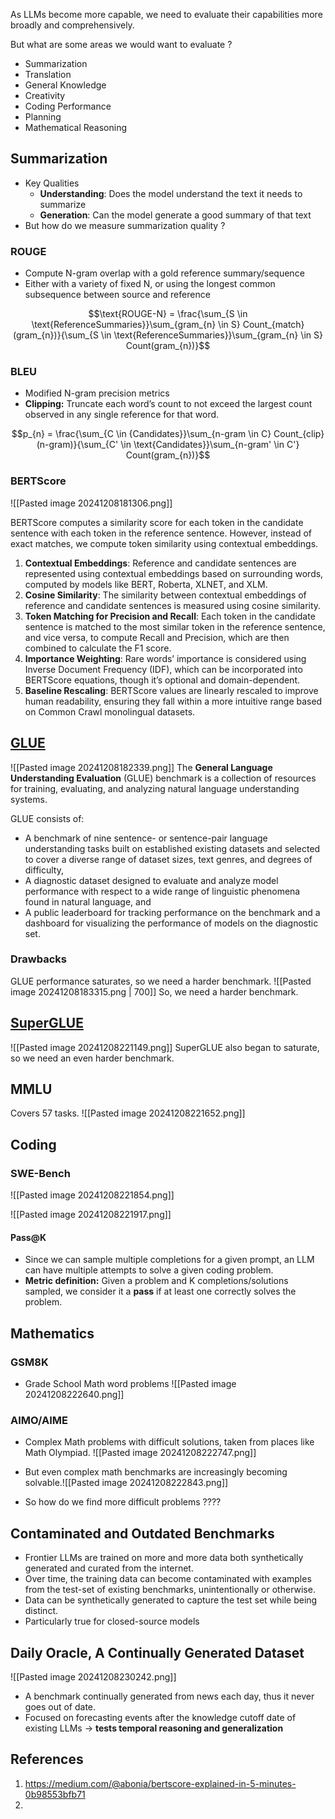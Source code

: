 As LLMs become more capable, we need to evaluate their capabilities more broadly and comprehensively. 

But what are some areas we would want to evaluate ?
- Summarization
- Translation
- General Knowledge
- Creativity
- Coding Performance
- Planning
- Mathematical Reasoning

## Summarization
- Key Qualities
	- **Understanding**: Does the model understand the text it needs to summarize
	- **Generation**: Can the model generate a good summary of that text
- But how do we measure summarization quality ?

### ROUGE
- Compute N-gram overlap with a gold reference summary/sequence
- Either with a variety of fixed N,  or using the longest common subsequence between source and reference

$$\text{ROUGE-N} = \frac{\sum_{S \in \text{ReferenceSummaries}}\sum_{gram_{n} \in S} Count_{match}(gram_{n})}{\sum_{S \in \text{ReferenceSummaries}}\sum_{gram_{n} \in S} Count(gram_{n})}$$
### BLEU
- Modified N-gram precision metrics
- **Clipping:** Truncate each word’s count to not exceed the largest count observed in any single reference for that word.

$$p_{n} = \frac{\sum_{C \in {Candidates}}\sum_{n-gram \in C} Count_{clip}(n-gram)}{\sum_{C' \in \text{Candidates}}\sum_{n-gram' \in C'} Count(gram_{n})}$$

### BERTScore

![[Pasted image 20241208181306.png]]

 BERTScore computes a similarity score for each token in the candidate sentence with each token in the reference sentence. However, instead of exact matches, we compute token similarity using contextual embeddings.

1. **Contextual Embeddings**: Reference and candidate sentences are represented using contextual embeddings based on surrounding words, computed by models like BERT, Roberta, XLNET, and XLM.
2. **Cosine Similarity**: The similarity between contextual embeddings of reference and candidate sentences is measured using cosine similarity.
3. **Token Matching for Precision and Recall**: Each token in the candidate sentence is matched to the most similar token in the reference sentence, and vice versa, to compute Recall and Precision, which are then combined to calculate the F1 score.
4. **Importance Weighting**: Rare words’ importance is considered using Inverse Document Frequency (IDF), which can be incorporated into BERTScore equations, though it’s optional and domain-dependent.
5. **Baseline Rescaling**: BERTScore values are linearly rescaled to improve human readability, ensuring they fall within a more intuitive range based on Common Crawl monolingual datasets.

## [GLUE](https://gluebenchmark.com/)
![[Pasted image 20241208182339.png]]
The **General Language Understanding Evaluation** (GLUE) benchmark is a collection of resources for training, evaluating, and analyzing natural language understanding systems.

GLUE consists of:
- A benchmark of nine sentence- or sentence-pair language understanding tasks built on established existing datasets and selected to cover a diverse range of dataset sizes, text genres, and degrees of difficulty,
- A diagnostic dataset designed to evaluate and analyze model performance with respect to a wide range of linguistic phenomena found in natural language, and
- A public leaderboard for tracking performance on the benchmark and a dashboard for visualizing the performance of models on the diagnostic set.
### Drawbacks
GLUE performance saturates, so we need a harder benchmark. 
![[Pasted image 20241208183315.png | 700]]
So, we need a harder benchmark.
## [SuperGLUE](https://super.gluebenchmark.com/ )
![[Pasted image 20241208221149.png]]
SuperGLUE also began to saturate, so we need an even harder benchmark.
## MMLU
Covers 57 tasks. 
![[Pasted image 20241208221652.png]]

## Coding

### SWE-Bench

![[Pasted image 20241208221854.png]]

![[Pasted image 20241208221917.png]]
#### Pass@K
- Since we can sample multiple completions for a given prompt, an LLM can have multiple attempts to solve a given coding problem.
- **Metric definition:** Given a problem and K completions/solutions sampled, we consider it a **pass** if at least one correctly solves the problem.
## Mathematics

### GSM8K
- Grade School Math word problems
![[Pasted image 20241208222640.png]]
### AIMO/AIME
- Complex Math problems with difficult solutions, taken from places like Math Olympiad.
![[Pasted image 20241208222747.png]]

- But even complex math benchmarks are increasingly becoming solvable.![[Pasted image 20241208222843.png]]
- So how do we find more difficult problems ????
## Contaminated and Outdated Benchmarks
- Frontier LLMs are trained on more and more data both synthetically generated and curated from the internet.
- Over time, the training data can become contaminated with examples from the test-set of existing benchmarks, unintentionally or otherwise.
- Data can be synthetically generated to capture the test set while being distinct.
- Particularly true for closed-source models

## Daily Oracle, A Continually Generated Dataset
![[Pasted image 20241208230242.png]]
- A benchmark continually generated from news each day, thus it never goes out of date.
- Focused on forecasting events after the knowledge cutoff date of existing LLMs → **tests temporal reasoning and generalization**




## References
1. https://medium.com/@abonia/bertscore-explained-in-5-minutes-0b98553bfb71
2. 


